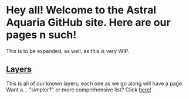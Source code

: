 # Hey all! Welcome to the Astral Aquaria GitHub site. Here are our pages n such!
This is to be expanded, as well, as this is very WIP.

## [Layers](./layers)
This is all of our known layers, each one as we go along will have a page. Want a... "simpler?" or more comprehensive list? Click [here!](https://docs.google.com/spreadsheets/d/1WfcJNC8Rr0W2PLdu4N2lIR3tvqMw_w1-PxURvyb35iM/edit#gid=1431657295)
